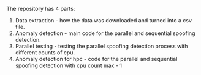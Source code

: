 The repository has 4 parts:

1) Data extraction - how the data was downloaded and turned into a csv file.
2) Anomaly detection - main code for the parallel and sequential spoofing detection.
3) Parallel testing - testing the parallel spoofing detection process with different counts of cpu.
4) Anomaly detection for hpc - code for the parallel and sequential spoofing detection with cpu count max - 1
